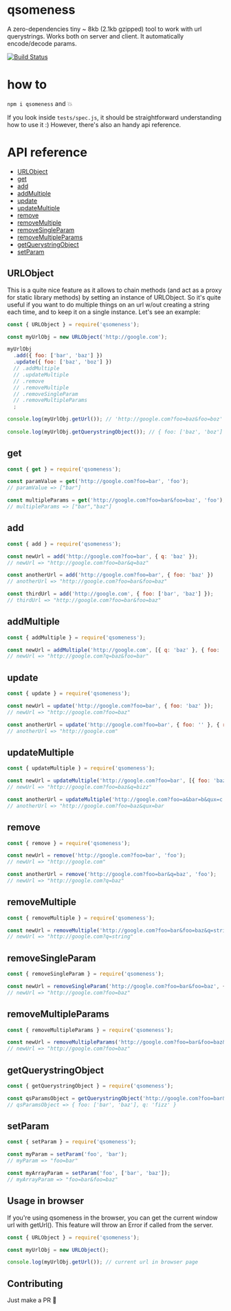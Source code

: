 # qsomeness
A zero-dependencies tiny ~ 8kb (2.1kb gzipped) tool to work with url querystrings. Works both on server and client. It automatically encode/decode params.

[![Build Status](https://travis-ci.org/stecb/qsomeness.svg?branch=master)](https://travis-ci.org/stecb/qsomeness)

# how to
`npm i qsomeness` and 💥

If you look inside `tests/spec.js`, it should be straightforward understanding how to use it :)
However, there's also an handy api reference.

# API reference

* [URLObject](#urlobject)
* [get](#get)
* [add](#add)
* [addMultiple](#addmultiple)
* [update](#update)
* [updateMultiple](#updatemultiple)
* [remove](#remove)
* [removeMultiple](#removemultiple)
* [removeSingleParam](#removesingleparam)
* [removeMultipleParams](#removemultipleparams)
* [getQuerystringObject](#getquerystringobject)
* [setParam](#setparam)

URLObject
---

This is a quite nice feature as it allows to chain methods (and act as a proxy for static library methods) by setting an instance of URLObject. So it's quite useful if you want to do multiple things on an url w/out creating a string each time, and to keep it on a single instance. Let's see an example:

```js
const { URLObject } = require('qsomeness');

const myUrlObj = new URLObject('http://google.com');

myUrlObj
  .add({ foo: ['bar', 'baz'] })
  .update({ foo: ['baz', 'boz'] })
  // .addMultiple
  // .updateMultiple
  // .remove
  // .removeMultiple
  // .removeSingleParam
  // .removeMultipleParams
  ;

console.log(myUrlObj.getUrl()); // 'http://google.com?foo=baz&foo=boz'
    
console.log(myUrlObj.getQuerystringObject()); // { foo: ['baz', 'boz'] };

```

get
---
```js
const { get } = require('qsomeness');

const paramValue = get('http://google.com?foo=bar', 'foo');
// paramValue => ["bar"]

const multipleParams = get('http://google.com?foo=bar&foo=baz', 'foo');
// multipleParams => ["bar","baz"]

```

add
---
```js
const { add } = require('qsomeness');

const newUrl = add('http://google.com?foo=bar', { q: 'baz' });
// newUrl => "http://google.com?foo=bar&q=baz"

const anotherUrl = add('http://google.com?foo=bar', { foo: 'baz' })
// anotherUrl => "http://google.com?foo=bar&foo=baz"

const thirdUrl = add('http://google.com', { foo: ['bar', 'baz'] });
// thirdUrl => "http://google.com?foo=bar&foo=baz"

```

addMultiple
---
```js
const { addMultiple } = require('qsomeness');

const newUrl = addMultiple('http://google.com', [{ q: 'baz' }, { foo: 'bar' }]);
// newUrl => "http://google.com?q=baz&foo=bar"

```

update
---
```js
const { update } = require('qsomeness');

const newUrl = update('http://google.com?foo=bar', { foo: 'baz' });
// newUrl => "http://google.com?foo=baz"

const anotherUrl = update('http://google.com?foo=bar', { foo: '' }, { removeEmpty: true });
// anotherUrl => "http://google.com"

```

updateMultiple
---
```js
const { updateMultiple } = require('qsomeness');

const newUrl = updateMultiple('http://google.com?foo=bar', [{ foo: 'baz' }, { q: 'bizz' }]);
// newUrl => "http://google.com?foo=baz&q=bizz"

const anotherUrl = updateMultiple('http://google.com?foo=a&bar=b&qux=c', [{ foo: 'baz' }, { bar: null }, { qux: 'bar' }], { removeEmpty: true });
// anotherUrl => "http://google.com?foo=baz&qux=bar

```

remove
---
```js
const { remove } = require('qsomeness');

const newUrl = remove('http://google.com?foo=bar', 'foo');
// newUrl => "http://google.com"

const anotherUrl = remove('http://google.com?foo=bar&q=baz', 'foo');
// newUrl => "http://google.com?q=baz"

```

removeMultiple
---
```js
const { removeMultiple } = require('qsomeness');

const newUrl = removeMultiple('http://google.com?foo=bar&foo=baz&q=string&key=val', ['foo', 'key']);
// newUrl => "http://google.com?q=string"

```

removeSingleParam
---
```js
const { removeSingleParam } = require('qsomeness');

const newUrl = removeSingleParam('http://google.com?foo=bar&foo=baz', { foo: 'bar' });
// newUrl => "http://google.com?foo=baz"

```

removeMultipleParams
---
```js
const { removeMultipleParams } = require('qsomeness');

const newUrl = removeMultipleParams('http://google.com?foo=bar&foo=baz&q=string', [{ foo: 'bar' }, { q: 'string' }]);
// newUrl => "http://google.com?foo=baz"

```


getQuerystringObject
---
```js
const { getQuerystringObject } = require('qsomeness');

const qsParamsObject = getQuerystringObject('http://google.com?foo=bar&foo=baz&q=fizz');
// qsParamsObject => { foo: ['bar', 'baz'], q: 'fizz' }

```

setParam
---
```js
const { setParam } = require('qsomeness');

const myParam = setParam('foo', 'bar');
// myParam => "foo=bar"

const myArrayParam = setParam('foo', ['bar', 'baz']);
// myArrayParam => "foo=bar&foo=baz"
```

Usage in browser
--

If you're using qsomeness in the browser, you can get the current window url with getUrl().
This feature will throw an Error if called from the server.

```js 
const { URLObject } = require('qsomeness');

const myUrlObj = new URLObject();

console.log(myUrlObj.getUrl()); // current url in browser page

```

## Contributing

Just make a PR 🍺
